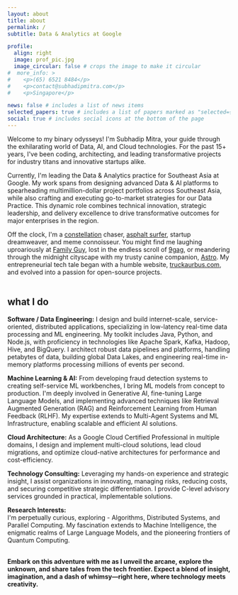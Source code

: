 ```yaml
---
layout: about
title: about
permalink: /
subtitle: Data & Analytics at Google

profile:
  align: right
  image: prof_pic.jpg
  image_circular: false # crops the image to make it circular
#  more_info: >
#    <p>(65) 6521 8484</p>
#    <p>contact@subhadipmitra.com</p>
#    <p>Singapore</p>

news: false # includes a list of news items
selected_papers: true # includes a list of papers marked as "selected={true}"
social: true # includes social icons at the bottom of the page
---
```


Welcome to my binary odysseys! I'm Subhadip Mitra, your guide through the exhilarating world of Data, AI, and Cloud technologies. For the past 15+ years, I've been coding, architecting, and leading transformative projects for industry titans and innovative startups alike.

Currently, I'm leading the Data & Analytics practice for Southeast Asia at Google. My work spans from designing advanced Data & AI platforms to spearheading multimillion-dollar project portfolios across Southeast Asia, while also crafting and executing go-to-market strategies for our Data Practice. This dynamic role combines technical innovation, strategic leadership, and delivery excellence to drive transformative outcomes for major enterprises in the region.

Off the clock, I'm a [constellation](https://www.youtube.com/watch?v=wkQuOrsgVGY) chaser, [asphalt surfer](https://youtu.be/hepFlpCdTgU?si=hCVeZfF1x5xmOKUe&t=82), startup dreamweaver, and meme connoisseur. You might find me laughing uproariously at [Family Guy](https://youtu.be/y1CotE1_Q4M?si=-PbJel0rtajfQPAW&t=68), lost in the endless scroll of [9gag](https://9gag.com/), or meandering through the midnight cityscape with my trusty canine companion, [Astro](/assets/img/astro.jpg). My entrepreneurial tech tale began with a humble website, [truckaurbus.com](https://web.archive.org/web/20170722135749/http://www.truckaurbus.com/new-cv.html), and evolved into a passion for open-source projects.
<br />
<br />

## what I do

**Software / Data Engineering:**
I design and build internet-scale, service-oriented, distributed applications, specializing in low-latency real-time data processing and ML engineering. My toolkit includes Java, Python, and Node.js, with proficiency in technologies like Apache Spark, Kafka, Hadoop, Hive, and BigQuery. I architect robust data pipelines and platforms, handling petabytes of data, building global Data Lakes, and engineering real-time in-memory platforms processing millions of events per second.
<br />

**Machine Learning & AI:**
From developing fraud detection systems to creating self-service ML workbenches, I bring ML models from concept to production. I'm deeply involved in Generative AI, fine-tuning Large Language Models, and implementing advanced techniques like Retrieval Augmented Generation (RAG) and Reinforcement Learning from Human Feedback (RLHF). My expertise extends to Multi-Agent Systems and ML Infrastructure, enabling scalable and efficient AI solutions.
<br />

**Cloud Architecture:**
As a Google Cloud Certified Professional in multiple domains, I design and implement multi-cloud solutions, lead cloud migrations, and optimize cloud-native architectures for performance and cost-efficiency.
<br />

**Technology Consulting:**
Leveraging my hands-on experience and strategic insight, I assist organizations in innovating, managing risks, reducing costs, and securing competitive strategic differentiation. I provide C-level advisory services grounded in practical, implementable solutions.
<br />

**Research Interests:**  
I'm perpetually curious, exploring - Algorithms, Distributed Systems, and Parallel Computing. My fascination extends to Machine Intelligence, the enigmatic realms of Large Language Models, and the pioneering frontiers of Quantum Computing.
<br />
<br />

**Embark on this adventure with me as I unveil the arcane, explore the unknown, and share tales from the tech frontier. Expect a blend of insight, imagination, and a dash of whimsy—right here, where technology meets creativity.**

<br />
<br />
